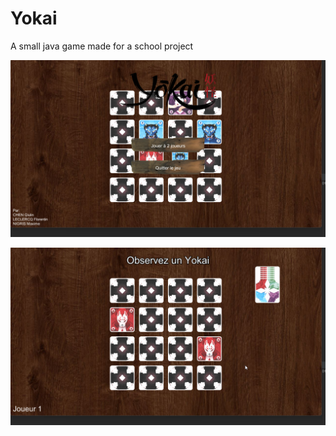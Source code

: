 # Yokai
 A small java game made for a school project

![Yokai Main title](/md/main_title.png)

![Yokai Main title](/md/game.png)
